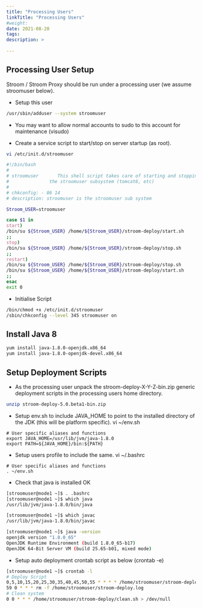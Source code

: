 ```yaml
---
title: "Processing Users"
linkTitle: "Processing Users"
#weight:
date: 2021-08-20
tags: 
description: >
  
---
```


## Processing User Setup

Stroom / Stroom Proxy should be run under a processing user (we assume stroomuser below).

- Setup this user

```bash
/usr/sbin/adduser --system stroomuser
```

- You may want to allow normal accounts to sudo to this account for maintenance (visudo)

- Create a service script to start/stop on server startup (as root).  

```bash
vi /etc/init.d/stroomuser

#!/bin/bash
#
# stroomuser       This shell script takes care of starting and stopping
#               the stroomuser subsystem (tomcat6, etc)
#
# chkconfig: - 86 14
# description: stroomuser is the stroomuser sub system

Stroom_USER=stroomuser

case $1 in
start)
/bin/su ${Stroom_USER} /home/${Stroom_USER}/stroom-deploy/start.sh
;;
stop)
/bin/su ${Stroom_USER} /home/${Stroom_USER}/stroom-deploy/stop.sh
;;
restart)
/bin/su ${Stroom_USER} /home/${Stroom_USER}/stroom-deploy/stop.sh
/bin/su ${Stroom_USER} /home/${Stroom_USER}/stroom-deploy/start.sh
;;
esac
exit 0
```

- Initialise Script

```bash
/bin/chmod +x /etc/init.d/stroomuser
/sbin/chkconfig --level 345 stroomuser on
```

## Install Java 8

```bash
yum install java-1.8.0-openjdk.x86_64
yum install java-1.8.0-openjdk-devel.x86_64
```

## Setup Deployment Scripts 

- As the processing user unpack the stroom-deploy-X-Y-Z-bin.zip generic deployment
scripts in the processing users home directory.

```bash
unzip stroom-deploy-5.0.beta1-bin.zip
```

- Setup env.sh to include JAVA_HOME to point to the installed directory of the JDK 
(this will be platform specific).  vi ~/env.sh

```
# User specific aliases and functions
export JAVA_HOME=/usr/lib/jvm/java-1.8.0
export PATH=${JAVA_HOME}/bin:${PATH}
```
    
- Setup users profile to include the same.  vi ~/.bashrc
 
``` 
# User specific aliases and functions
. ~/env.sh
```	 

- Check that java is installed OK

```bash
[stroomuser@node1 ~]$ . .bashrc
[stroomuser@node1 ~]$ which java
/usr/lib/jvm/java-1.8.0/bin/java

[stroomuser@node1 ~]$ which javac
/usr/lib/jvm/java-1.8.0/bin/javac

[stroomuser@node1 ~]$ java -version
openjdk version "1.8.0_65"
OpenJDK Runtime Environment (build 1.8.0_65-b17)
OpenJDK 64-Bit Server VM (build 25.65-b01, mixed mode)
```
   
- Setup auto deployment crontab script as below (crontab -e)

```bash
[stroomuser@node1 ~]$ crontab -l
# Deploy Script
0,5,10,15,20,25,30,35,40,45,50,55 * * * * /home/stroomuser/stroom-deploy/deploy.sh >> /home/stroomuser/stroom-deploy.log
59 0 * * * rm -f /home/stroomuser/stroom-deploy.log
# Clean system
0 0 * * * /home/stroomuser/stroom-deploy/clean.sh > /dev/null
```
